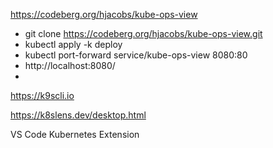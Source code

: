 https://codeberg.org/hjacobs/kube-ops-view
- git clone https://codeberg.org/hjacobs/kube-ops-view.git
- kubectl apply -k deploy
- kubectl port-forward service/kube-ops-view 8080:80
- http://localhost:8080/
- 
https://k9scli.io

https://k8slens.dev/desktop.html

VS Code Kubernetes Extension